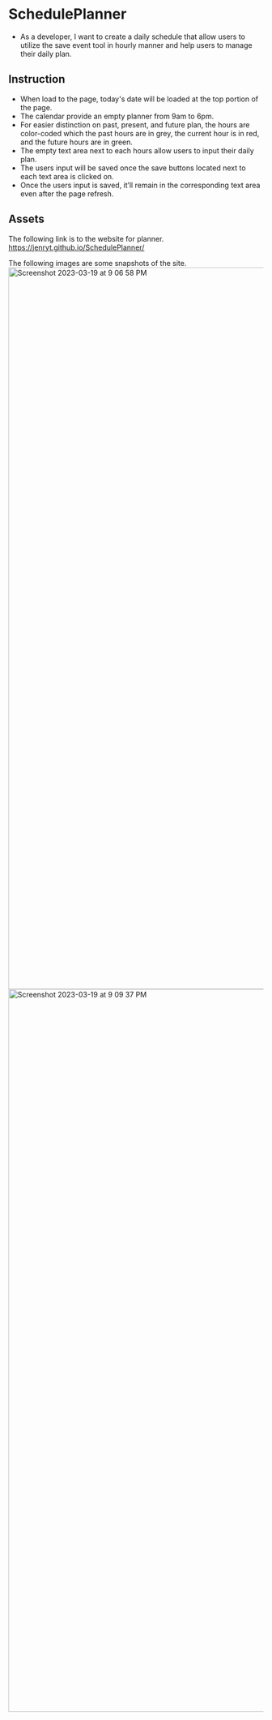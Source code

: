 # SchedulePlanner

- As a developer, I want to create a daily schedule that allow users to utilize the save event tool in hourly manner and help users to manage their daily plan.

## Instruction

- When load to the page, today's date will be loaded at the top portion of the page.
- The calendar provide an empty planner from 9am to 6pm.
- For easier distinction on past, present, and future plan, the hours are color-coded which the past hours are in grey, the current hour is in red, and the future hours are in green.
- The empty text area next to each hours allow users to input their daily plan.
- The users input will be saved once the save buttons located next to each text area is clicked on.
- Once the users input is saved, it’ll remain in the corresponding text area even after the page refresh.

## Assets

The following link is to the website for planner.
https://jenryt.github.io/SchedulePlanner/

The following images are some snapshots of the site.
<img width="1424" alt="Screenshot 2023-03-19 at 9 06 58 PM" src="https://user-images.githubusercontent.com/116051329/226246730-be897cb8-bbe3-4fa8-a4ed-33bdb6481c63.png">
<img width="1426" alt="Screenshot 2023-03-19 at 9 09 37 PM" src="https://user-images.githubusercontent.com/116051329/226246741-68227eea-674b-4fcc-99d8-beb1e559e98c.png">
